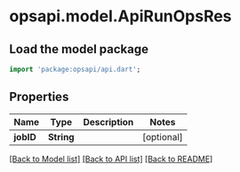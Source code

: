 # opsapi.model.ApiRunOpsRes

## Load the model package
```dart
import 'package:opsapi/api.dart';
```

## Properties
Name | Type | Description | Notes
------------ | ------------- | ------------- | -------------
**jobID** | **String** |  | [optional] 

[[Back to Model list]](../README.md#documentation-for-models) [[Back to API list]](../README.md#documentation-for-api-endpoints) [[Back to README]](../README.md)


